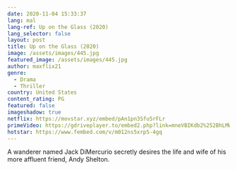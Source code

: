 ```yaml
---
date: 2020-11-04 15:33:37
lang: mal
lang-ref: Up on the Glass (2020)
lang_selector: false
layout: post
title: Up on the Glass (2020)
image: /assets/images/445.jpg
featured_image: /assets/images/445.jpg
author: maxflix21
genre:
  - Drama
  - Thriller
country: United States
content_rating: PG
featured: false
imageshadow: true
netflix: https://movstar.xyz/embed/pAn1pn3Sfu5rFLr
primeVideo: https://gdriveplayer.to/embed2.php?link=mneVBIKdb2%252BhLMWVfTkK0wE3M%252BGvf2zLsmEZ0k7pHlNZEsueR2HFT5OmFzvQaiH04AkzFs0M%252Bb44H%252FaMGE%252F2Ud2gFB9PPBY2dtj%252FBjz1%252BYMLV4P3TfKztVHH6R4pteJ6nJjySO4nwc%252BHQIVnjZWoPg6mQ9ebNDoDPgNh89lf1xFxh4XEDpVyLgVyvXF%252FDKj20%253D
hotstar: https://www.fembed.com/v/m012ns5xrp5-4gq
---
```

A wanderer named Jack DiMercurio secretly desires the life and wife of his more affluent friend, Andy Shelton.